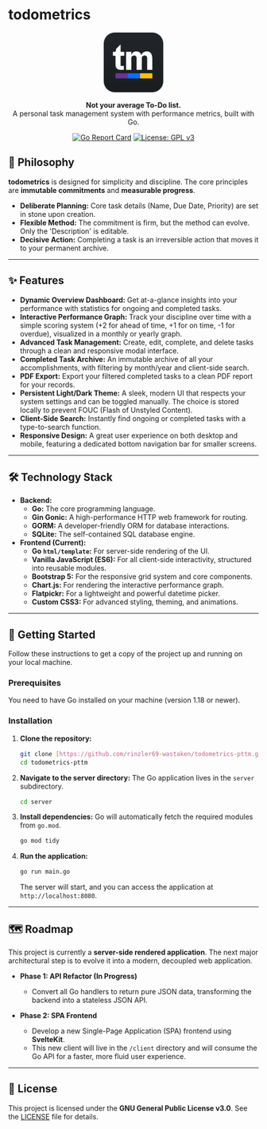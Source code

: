 # todometrics

<p align="center">
  <img src="https://raw.githubusercontent.com/rinzler69-wastaken/todometrics-pttm/main/static/images/appicon-dark.svg" alt="todometrics App Icon" width="120">
</p>

<p align="center">
  <strong>Not your average To-Do list.</strong>
  <br />
  A personal task management system with performance metrics, built with Go.
</p>

<p align="center">
  <a href="https://goreportcard.com/report/github.com/rinzler69-wastaken/todometrics-pttm"><img src="https://goreportcard.com/badge/github.com/rinzler69-wastaken/todometrics-pttm" alt="Go Report Card"></a>
  <a href="https://www.gnu.org/licenses/gpl-3.0"><img src="https://img.shields.io/badge/License-GPLv3-blue.svg" alt="License: GPL v3"></a>
</p>

<!-- ![todometrics Screenshot](<link-to-your-screenshot.png>)
*Replace the link above with a full screenshot of your application.*

--- -->

## 🧠 Philosophy

**todometrics** is designed for simplicity and discipline. The core principles are **immutable commitments** and **measurable progress**.

* **Deliberate Planning:** Core task details (Name, Due Date, Priority) are set in stone upon creation.
* **Flexible Method:** The commitment is firm, but the method can evolve. Only the 'Description' is editable.
* **Decisive Action:** Completing a task is an irreversible action that moves it to your permanent archive.

---

## ✨ Features

* **Dynamic Overview Dashboard:** Get at-a-glance insights into your performance with statistics for ongoing and completed tasks.
* **Interactive Performance Graph:** Track your discipline over time with a simple scoring system (+2 for ahead of time, +1 for on time, -1 for overdue), visualized in a monthly or yearly graph.
* **Advanced Task Management:** Create, edit, complete, and delete tasks through a clean and responsive modal interface.
* **Completed Task Archive:** An immutable archive of all your accomplishments, with filtering by month/year and client-side search.
* **PDF Export:** Export your filtered completed tasks to a clean PDF report for your records.
* **Persistent Light/Dark Theme:** A sleek, modern UI that respects your system settings and can be toggled manually. The choice is stored locally to prevent FOUC (Flash of Unstyled Content).
* **Client-Side Search:** Instantly find ongoing or completed tasks with a type-to-search function.
* **Responsive Design:** A great user experience on both desktop and mobile, featuring a dedicated bottom navigation bar for smaller screens.

---

## 🛠️ Technology Stack

* **Backend:**
    * **Go:** The core programming language.
    * **Gin Gonic:** A high-performance HTTP web framework for routing.
    * **GORM:** A developer-friendly ORM for database interactions.
    * **SQLite:** The self-contained SQL database engine.
* **Frontend (Current):**
    * **Go `html/template`:** For server-side rendering of the UI.
    * **Vanilla JavaScript (ES6):** For all client-side interactivity, structured into reusable modules.
    * **Bootstrap 5:** For the responsive grid system and core components.
    * **Chart.js:** For rendering the interactive performance graph.
    * **Flatpickr:** For a lightweight and powerful datetime picker.
    * **Custom CSS3:** For advanced styling, theming, and animations.

---

## 🚀 Getting Started

Follow these instructions to get a copy of the project up and running on your local machine.

### Prerequisites

You need to have Go installed on your machine (version 1.18 or newer).

### Installation

1.  **Clone the repository:**
    ```bash
    git clone [https://github.com/rinzler69-wastaken/todometrics-pttm.git](https://github.com/rinzler69-wastaken/todometrics-pttm.git)
    cd todometrics-pttm
    ```

2.  **Navigate to the server directory:**
    The Go application lives in the `server` subdirectory.
    ```bash
    cd server
    ```

3.  **Install dependencies:**
    Go will automatically fetch the required modules from `go.mod`.
    ```bash
    go mod tidy
    ```

4.  **Run the application:**
    ```bash
    go run main.go
    ```
    The server will start, and you can access the application at `http://localhost:8080`.

---

## 🗺️ Roadmap

This project is currently a **server-side rendered application**. The next major architectural step is to evolve it into a modern, decoupled web application.

* **Phase 1: API Refactor (In Progress)**
    * Convert all Go handlers to return pure JSON data, transforming the backend into a stateless JSON API.

* **Phase 2: SPA Frontend**
    * Develop a new Single-Page Application (SPA) frontend using **SvelteKit**.
    * This new client will live in the `/client` directory and will consume the Go API for a faster, more fluid user experience.

---

## 📄 License

This project is licensed under the **GNU General Public License v3.0**. See the [LICENSE](https://www.gnu.org/licenses/gpl-3.0.html) file for details.
